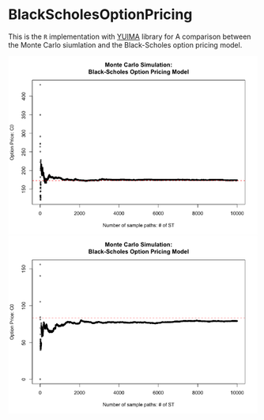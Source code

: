 # BlackScholesOptionPricing

This is the `R` implementation with [YUIMA](https://yuimaproject.com/) library
for A comparison between the Monte Carlo siumlation and the Black-Scholes option pricing model.


<img src="https://github.com/yumaloop/BlackScholesOptionPricing/blob/main/figures/BSCallOptionMC1.png">

<img src="https://github.com/yumaloop/BlackScholesOptionPricing/blob/main/figures/BSCallOptionMC2.png">
